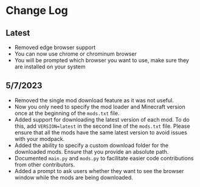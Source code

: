 # Change Log

## Latest
- Removed edge browser support
- You can now use chrome or chrominum browser
- You will be prompted which browser you want to use, make sure they are installed on your system

## 5/7/2023
- Removed the single mod download feature as it was not useful.
- Now you only need to specify the mod loader and Minecraft version once at the beginning of the `mods.txt` file.
- Added support for downloading the latest version of each mod. To do this, add `VERSION=latest` in the second line of the `mods.txt` file. Please ensure that all the mods have the same latest version to avoid issues with your modpack.
- Added the ability to specify a custom download folder for the downloaded mods. Ensure that you provide an absolute path.
- Documented `main.py` and `mods.py` to facilitate easier code contributions from other contributors.
- Added a prompt to ask users whether they want to see the browser window while the mods are being downloaded.